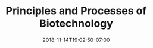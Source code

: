 ---
title: 'Principles and Processes of Biotechnology'
date: 2018-11-14T19:02:50-07:00
draft: false
weight: 1
---